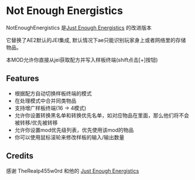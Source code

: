 # Not Enough Energistics
NotEnoughEnergistics 是[Just Enough Energistics](https://www.curseforge.com/minecraft/mc-mods/just-enough-energistics-jee) 的改进版本

它替换了AE2默认的JEI集成, 默认情况下ae只能识别玩家身上或者网络里的存储物品。

本MOD允许你直接从jei获取配方并写入样板终端(shift点击[+]按钮)

## Features

- 根据配方自动切换样板终端的模式
- 在处理模式中合并同类物品
- 支持增广样板终端(16 -> 4模式)
- 允许你设置转换黑名单和转换优先名单，如对应物品在里面，那么他们将不会被转移/优先被转移
- 允许你设置mod优先级列表，优先使用该mod的物品
- 你可以使用鼠标滚轮来修改样板的输入/输出数量

## Credits
感谢 TheRealp455w0rd 和他的 [Just Enough Energistics](https://www.curseforge.com/minecraft/mc-mods/just-enough-energistics-jee)


